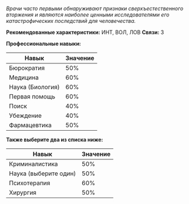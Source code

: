 
*Врачи часто первыми обнаруживают признаки сверхъестественного вторжения и являются наиболее ценными исследователями его катастрофических последствий для человечества.*

**Рекомендованные характеристики:** ИНТ, ВОЛ, ЛОВ
**Связи:** 3

**Профессиональные навыки:** 

| Навык              | Значение |
| ------------------ | -------- |
| Бюрократия         | 50%      |
| Медицина           | 60%      |
| Наука (Биология)   | 60%      |
| Первая помощь      | 60%      |
| Поиск              | 40%      |
| Убеждение          | 40%      |
| Фармацевтика       | 50%      |

**Также выберите два из списка ниже:**

| Навык               | Значение |
| ------------------- | -------- |
| Криминалистика      | 50%      |
| Наука (выберите один)| 50%    |
| Психотерапия        | 60%      |
| Хирургия            | 50%      |
